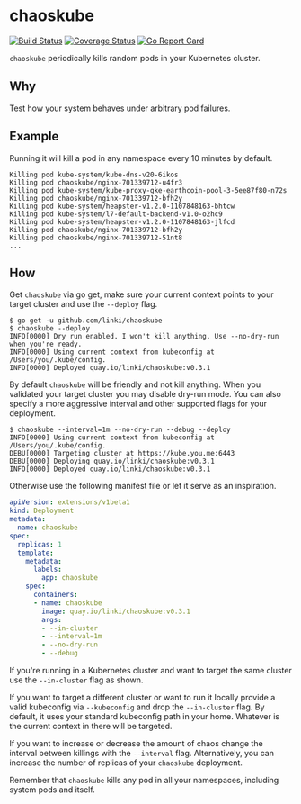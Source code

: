 # chaoskube
[![Build Status](https://travis-ci.org/linki/chaoskube.svg?branch=master)](https://travis-ci.org/linki/chaoskube)
[![Coverage Status](https://coveralls.io/repos/github/linki/chaoskube/badge.svg?branch=master)](https://coveralls.io/github/linki/chaoskube?branch=master)
[![Go Report Card](https://goreportcard.com/badge/github.com/linki/chaoskube)](https://goreportcard.com/report/github.com/linki/chaoskube)

`chaoskube` periodically kills random pods in your Kubernetes cluster.

## Why

Test how your system behaves under arbitrary pod failures.

## Example

Running it will kill a pod in any namespace every 10 minutes by default.

```shell
Killing pod kube-system/kube-dns-v20-6ikos
Killing pod chaoskube/nginx-701339712-u4fr3
Killing pod kube-system/kube-proxy-gke-earthcoin-pool-3-5ee87f80-n72s
Killing pod chaoskube/nginx-701339712-bfh2y
Killing pod kube-system/heapster-v1.2.0-1107848163-bhtcw
Killing pod kube-system/l7-default-backend-v1.0-o2hc9
Killing pod kube-system/heapster-v1.2.0-1107848163-jlfcd
Killing pod chaoskube/nginx-701339712-bfh2y
Killing pod chaoskube/nginx-701339712-51nt8
...
```

## How

Get `chaoskube` via go get, make sure your current context points to your target cluster and use the `--deploy` flag.

```shell
$ go get -u github.com/linki/chaoskube
$ chaoskube --deploy
INFO[0000] Dry run enabled. I won't kill anything. Use --no-dry-run when you're ready.
INFO[0000] Using current context from kubeconfig at /Users/you/.kube/config.
INFO[0000] Deployed quay.io/linki/chaoskube:v0.3.1
```

By default `chaoskube` will be friendly and not kill anything. When you validated your target cluster you may disable dry-run mode. You can also specify a more aggressive interval and other supported flags for your deployment.

```shell
$ chaoskube --interval=1m --no-dry-run --debug --deploy
INFO[0000] Using current context from kubeconfig at /Users/you/.kube/config.
DEBU[0000] Targeting cluster at https://kube.you.me:6443
DEBU[0000] Deploying quay.io/linki/chaoskube:v0.3.1
INFO[0000] Deployed quay.io/linki/chaoskube:v0.3.1
```

Otherwise use the following manifest file or let it serve as an inspiration.

```yaml
apiVersion: extensions/v1beta1
kind: Deployment
metadata:
  name: chaoskube
spec:
  replicas: 1
  template:
    metadata:
      labels:
        app: chaoskube
    spec:
      containers:
      - name: chaoskube
        image: quay.io/linki/chaoskube:v0.3.1
        args:
        - --in-cluster
        - --interval=1m
        - --no-dry-run
        - --debug
```

If you're running in a Kubernetes cluster and want to target the same cluster use the `--in-cluster` flag as shown.

If you want to target a different cluster or want to run it locally provide a valid kubeconfig via `--kubeconfig` and drop the `--in-cluster` flag. By default, it uses your standard kubeconfig path in your home. Whatever is the current context in there will be targeted.

If you want to increase or decrease the amount of chaos change the interval between killings with the `--interval` flag. Alternatively, you can increase the number of replicas of your `chaoskube` deployment.

Remember that `chaoskube` kills any pod in all your namespaces, including system pods and itself.
